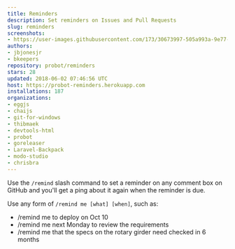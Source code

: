```yaml
---
title: Reminders
description: Set reminders on Issues and Pull Requests
slug: reminders
screenshots:
- https://user-images.githubusercontent.com/173/30673997-505a993a-9e77-11e7-8f0f-d5a606816e8e.png
authors:
- jbjonesjr
- bkeepers
repository: probot/reminders
stars: 28
updated: 2018-06-02 07:46:56 UTC
host: https://probot-reminders.herokuapp.com
installations: 187
organizations:
- eggjs
- chaijs
- git-for-windows
- thibmaek
- devtools-html
- probot
- goreleaser
- Laravel-Backpack
- modo-studio
- chrisbra
---
```


Use the `/remind` slash command to set a reminder on any comment box on GitHub and you'll get a ping about it again when the reminder is due.

Use any form of `/remind me [what] [when]`, such as:

- /remind me to deploy on Oct 10
- /remind me next Monday to review the requirements
- /remind me that the specs on the rotary girder need checked in 6 months
